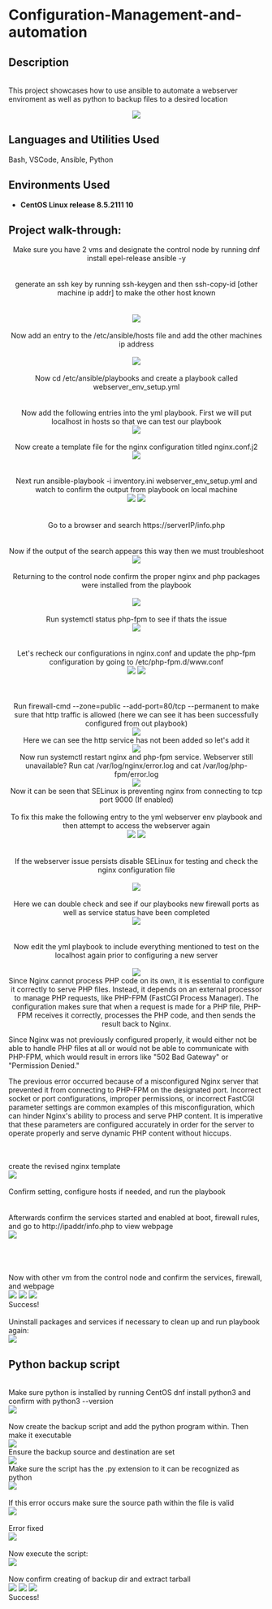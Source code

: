# Configuration-Management-and-automation
<h2>Description</h2>
<br/> This project showcases how to use ansible to automate a webserver enviroment as well as python to backup files to a desired location
<br />
<p align="center">
<img src="https://github.com/user-attachments/assets/c6926a60-f791-4f8d-9b87-ae8f993733a3"/>

<h2>Languages and Utilities Used</h2>

Bash, VSCode, Ansible, Python

<h2>Environments Used </h2>

- <b>CentOS Linux release 8.5.2111
 10</b>

<h2>Project walk-through:</h2>
<p align="center">
Make sure you have 2 vms and designate the control node by running dnf install epel-release ansible -y  <br/>
<br /> 
<br /> generate an ssh key by running ssh-keygen and then ssh-copy-id [other machine ip addr] to make the other host known <br />  
<br />
<br/>   
<img src="https://github.com/user-attachments/assets/a624c522-34d4-4ddf-9cf3-bc42628a9dc4"/>
<br />
<br /> Now add an entry to the /etc/ansible/hosts file and add the other machines ip address<br/>
 <br/>
<img src="https://github.com/user-attachments/assets/5dd8b48d-d972-46ce-91a4-104463e8f41e"/>
<br />
<br /> Now cd /etc/ansible/playbooks and create a playbook called webserver_env_setup.yml <br/> 
 <br/> 
 <br/> Now add the following entries into the yml playbook. First we will put localhost in hosts so that we can test our playbook <br/>
 <img src="https://github.com/user-attachments/assets/89ff43c1-f32b-4b6d-9e9f-051283b78320"/>
<br/>
 <br/> 
 Now create a template file for the nginx configuration titled nginx.conf.j2
 <br/>
 <img src="https://github.com/user-attachments/assets/3aed03e0-cb9a-4c3b-bf9f-3fa7bbefc313"/>
<br/>
<br/>
<br/> Next run ansible-playbook -i inventory.ini webserver_env_setup.yml and watch to confirm the output from playbook on local machine <br/>
<img src="https://github.com/user-attachments/assets/59e3ca83-0e0f-4366-96f5-ced539932fc1"/>
<img src="https://github.com/user-attachments/assets/fa759689-41ea-4579-8bc6-025c129592c6"/>
<br/>
<br/>
<br/> Go to a browser and search https://serverIP/info.php <br/> 
<br/> <br/> Now if the output of the search appears this way then we must troubleshoot <br/>
<img src="https://github.com/user-attachments/assets/85a3bb82-72bf-40d3-a0ac-7b7fb24eb525"/>
   <br/>
   <br/> Returning to the control node confirm the proper nginx and php packages were installed from the playbook <br/> 
   <br/>
 <img src="https://github.com/user-attachments/assets/5e6b30c4-5be1-4b33-ae64-ba57c250aefb"/>
   <br/>
 <br/> Run systemctl status php-fpm to see if thats the issue <br/>
 <img src="https://github.com/user-attachments/assets/e481d01a-3bbe-48cd-bc62-e44243504423"/> 
<br/> <br/> 
<br/> Let's recheck our configurations in nginx.conf and update the php-fpm configuration by going to /etc/php-fpm.d/www.conf<br/>
<img src="https://github.com/user-attachments/assets/b1a92ae2-51e9-430f-b299-8603d528c1e5"/>
 <img src="https://github.com/user-attachments/assets/29e1e224-4e66-4d12-9289-cc00d593c858"/>
   <br/>
   <br/>
   <br/><br/> Run firewall-cmd --zone=public --add-port=80/tcp --permanent to make sure that http traffic is allowed (here we can see it has been successfully configured from out playbook)<br/> 
 <img src="https://github.com/user-attachments/assets/3190a29b-7037-403d-913a-d34fc0102537"/>
  <br/> Here we can see the http service has not been added so let's add it <br/>
  <img src="https://github.com/user-attachments/assets/b04f3e26-635a-4e84-8ca5-b9cdc2f00110"/>
<br/> Now run systemctl restart nginx and php-fpm service. Webserver still unavailable? Run cat /var/log/nginx/error.log and cat /var/log/php-fpm/error.log <br/>
<img src="https://github.com/user-attachments/assets/d9818778-b475-4ab2-a012-bfe2c93c4545"/>
   <br/> Now it can be seen that SELinux is preventing nginx from connecting to tcp port 9000 (If enabled) <br/>
   <br/> To fix this make the following entry to the yml webserver env playbook and then attempt to access the webserver again <br/> 
 <img src="https://github.com/user-attachments/assets/b492d3d0-ee0f-4473-a170-0dbaa9d9327e" />
 <img src="https://github.com/user-attachments/assets/5c2b5b75-9535-4e0d-ad6a-7bfa73bd2638"/>
   <br/>
   <br/><br/> If the webserver issue persists disable SELinux for testing and check the nginx configuration file <br/> 
<br/>
<img src="https://github.com/user-attachments/assets/06a25df0-76e0-4532-ba8d-dc06baee3a17"/>
   <br/>
   <br/> Here we can double check and see if our playbooks new firewall ports as well as service status have been completed <br/> 
 <img src="https://github.com/user-attachments/assets/3458295a-d063-4a64-888d-ced3788670a3"/>
   <br/>
   <br/>
 <br/> Now edit the yml playbook to include everything mentioned to test on the localhost again prior to configuring a new server <br/> 
<br/>
<img src="https://github.com/user-attachments/assets/dd3089cc-e21e-4555-ac75-00ebdfccf7bc"/>
 <br/>Since Nginx cannot process PHP code on its own, it is essential to configure it correctly to serve PHP files. Instead, it depends on an external processor to manage PHP requests, like PHP-FPM (FastCGI Process Manager). The configuration makes sure that when a request is made for a PHP file, PHP-FPM receives it correctly, processes the PHP code, and then sends the result back to Nginx. 
 
 
 Since Nginx was not previously configured properly, it would either not be able to handle PHP files at all or would not be able to communicate with PHP-FPM, which would result in errors like "502 Bad Gateway" or "Permission Denied." 

The previous error occurred because of a misconfigured Nginx server that prevented it from connecting to PHP-FPM on the designated port. Incorrect socket or port configurations, improper permissions, or incorrect FastCGI parameter settings are common examples of this misconfiguration, which can hinder Nginx's ability to process and serve PHP content. It is imperative that these parameters are configured accurately in order for the server to operate properly and serve dynamic PHP content without hiccups. 
 
 <br/>
 <br/> create the revised nginx template <br/>
 <img src="https://github.com/user-attachments/assets/74fb58f6-f820-42ee-a43c-792e3ee77c20"/>
   <br/>
   <br/> Confirm setting, configure hosts if needed, and run the playbook <br/> 
   <br/>
 <br/>Afterwards confirm the services started and enabled at boot, firewall rules, and go to http://ipaddr/info.php to view webpage   <br/>
  <img src="https://github.com/user-attachments/assets/fa711b1e-889b-499b-8108-7d998a979ebf"/>
 <br/><br/>
 <br/> 
<br/>
 <br/> Now with other vm from the control node and confirm the services, firewall, and webpage <br/>
<img src="https://github.com/user-attachments/assets/cae3b2ba-5df0-42e4-9fc0-8c43b0b56810"/>
  <img src="https://github.com/user-attachments/assets/a8471e28-21f9-4af9-8f34-0a109d3bcea9"/>
  <img src="https://github.com/user-attachments/assets/cf1eb8e7-5fc5-43fd-b208-25f381a90849"/>
   <br/> Success! <br/>
   <br/> Uninstall packages and services if necessary to clean up and run playbook again: <br/>
 <img src="https://github.com/user-attachments/assets/240d1349-b252-4052-95e8-fe6049d9ea14"/>
   <br/>
   <h2>Python backup script</h2>
   <br/> Make sure python is installed by running CentOS dnf install python3 and confirm with python3 --version <br/>
   <img src="https://github.com/user-attachments/assets/91883576-4050-47fc-8c67-9e1401a1dc32"/>
   <br/>  
<br/>Now create the backup script and add the python program within. Then make it executable <br/>
<img src="https://github.com/user-attachments/assets/d8d37673-b287-4e0b-8ccd-64580a6b9023"/>
<br/> Ensure the backup source and destination are set <br/>
<img src="https://github.com/user-attachments/assets/4a20daaa-bf01-4837-b07b-311d92151919"/>
<br/> Make sure the script has the .py extension to it can be recognized as python <br/>
<img src="https://github.com/user-attachments/assets/315f7970-d710-4c7c-8a24-3c99bd9a2aa2"/>
   <br/>
   <br/> If this error occurs make sure the source path within the file is valid <br/>
   <img src="https://github.com/user-attachments/assets/61218627-6390-4fa3-9972-e5d6e1aa96b8"/>
   <br/>
   <br/> Error fixed  <br/> 
   <img src= "https://github.com/user-attachments/assets/94815c11-35e3-44d3-a09d-3bc51da66f41"/> 
   <br/> 
<br/> Now execute the script: <br/>
<img src="https://github.com/user-attachments/assets/6c53892a-1309-4ece-a6cb-f23ba24f41ec"/>
   <br/>
   <br/> Now confirm creating of backup dir and extract tarball <br/> 
   <img src="https://github.com/user-attachments/assets/88fde418-4fef-4b04-9e69-c3e4cd64ab71"/>
<img src="![image](https://github.com/user-attachments/assets/13faa71f-60cd-4f51-9964-af8f79ead6c8)
"/>
<img src="https://github.com/user-attachments/assets/00167be6-8d2b-45db-9c37-1d0bd621316e"/>
   <br/>Success! <br/>
